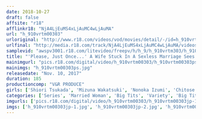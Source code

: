 ```yaml
---
date: 2018-10-27
draft: false
affsite: "r18"
afflinkr18: "NjA4LjEuMS4xLjAuMC4wLjAuMA"
url: "h_910vrtm00303"
urloriginal: "http://www.r18.com/videos/vod/movies/detail/-/id=h_910vrtm00303"
urlfinal: "http://media.r18.com/track/NjA4LjEuMS4xLjAuMC4wLjAuMA/videos/vod/movies/detail/-/id=h_910vrtm00303"
samplevid: "awspv3001.r18.com/litevideo/freepv/h/h_9/h_910vrtm303/h_910vrtm303_dmb_w.mp4"
title: "'Please, Just Once...' A Wife Stuck In A Sexless Marriage Sees Her Elderly Father-In-Law's Erect Dick That's Harder Than Her Husband's And Her Pussy Starts Throbbing! She Secretly Pays A Visit To His Bedroom With A Dripping Wet Pussy! 3"
mainimgurl: "pics.r18.com/digital/video/h_910vrtm00303/h_910vrtm00303ps.jpg"
mainimgs: "h_910vrtm00303ps.jpg"
releasedate: "Nov. 10, 2017"
duration: 185
productioncomp: "V&R PRODUCE"
girls: ['Shiori Tsukada', 'Mizuna Wakatsuki', 'Nonoka Izumi', 'Chitose Yura']
categories: ['Series', 'Married Woman', 'Big Tits', 'Variety', 'Big Tits Lover', 'Cowgirl', 'Cheating Wife', 'Creampie', 'Titty Fuck', 'Hi-Def']
imgurls: ['pics.r18.com/digital/video/h_910vrtm00303/h_910vrtm00303jp-1.jpg', 'pics.r18.com/digital/video/h_910vrtm00303/h_910vrtm00303jp-2.jpg', 'pics.r18.com/digital/video/h_910vrtm00303/h_910vrtm00303jp-3.jpg', 'pics.r18.com/digital/video/h_910vrtm00303/h_910vrtm00303jp-4.jpg', 'pics.r18.com/digital/video/h_910vrtm00303/h_910vrtm00303jp-5.jpg', 'pics.r18.com/digital/video/h_910vrtm00303/h_910vrtm00303jp-6.jpg', 'pics.r18.com/digital/video/h_910vrtm00303/h_910vrtm00303jp-7.jpg', 'pics.r18.com/digital/video/h_910vrtm00303/h_910vrtm00303jp-8.jpg', 'pics.r18.com/digital/video/h_910vrtm00303/h_910vrtm00303jp-9.jpg', 'pics.r18.com/digital/video/h_910vrtm00303/h_910vrtm00303jp-10.jpg', 'pics.r18.com/digital/video/h_910vrtm00303/h_910vrtm00303jp-11.jpg', 'pics.r18.com/digital/video/h_910vrtm00303/h_910vrtm00303jp-12.jpg', 'pics.r18.com/digital/video/h_910vrtm00303/h_910vrtm00303jp-13.jpg', 'pics.r18.com/digital/video/h_910vrtm00303/h_910vrtm00303jp-14.jpg', 'pics.r18.com/digital/video/h_910vrtm00303/h_910vrtm00303jp-15.jpg', 'pics.r18.com/digital/video/h_910vrtm00303/h_910vrtm00303jp-16.jpg', 'pics.r18.com/digital/video/h_910vrtm00303/h_910vrtm00303jp-17.jpg', 'pics.r18.com/digital/video/h_910vrtm00303/h_910vrtm00303jp-18.jpg', 'pics.r18.com/digital/video/h_910vrtm00303/h_910vrtm00303jp-19.jpg', 'pics.r18.com/digital/video/h_910vrtm00303/h_910vrtm00303jp-20.jpg']
imgs: ['h_910vrtm00303jp-1.jpg', 'h_910vrtm00303jp-2.jpg', 'h_910vrtm00303jp-3.jpg', 'h_910vrtm00303jp-4.jpg', 'h_910vrtm00303jp-5.jpg', 'h_910vrtm00303jp-6.jpg', 'h_910vrtm00303jp-7.jpg', 'h_910vrtm00303jp-8.jpg', 'h_910vrtm00303jp-9.jpg', 'h_910vrtm00303jp-10.jpg', 'h_910vrtm00303jp-11.jpg', 'h_910vrtm00303jp-12.jpg', 'h_910vrtm00303jp-13.jpg', 'h_910vrtm00303jp-14.jpg', 'h_910vrtm00303jp-15.jpg', 'h_910vrtm00303jp-16.jpg', 'h_910vrtm00303jp-17.jpg', 'h_910vrtm00303jp-18.jpg', 'h_910vrtm00303jp-19.jpg', 'h_910vrtm00303jp-20.jpg']
---
```


